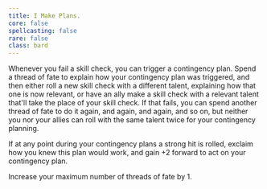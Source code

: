 ```yaml
---
title: I Make Plans.
core: false
spellcasting: false
rare: false
class: bard
---
```

Whenever you fail a skill check, you can trigger a contingency plan. Spend a thread of fate to explain how your contingency plan was triggered, and then either roll a new skill check with a different talent, explaining how that one is now relevant, or have an ally make a skill check with a relevant talent that'll take the place of your skill check. If that fails, you can spend another thread of fate to do it again, and again, and again, and so on, but neither you nor your allies can roll with the same talent twice for your contingency planning.

If at any point during your contingency plans a strong hit is rolled, exclaim how you knew this plan would work, and gain +2 forward to act on your contingency plan. 

Increase your maximum number of threads of fate by 1.
